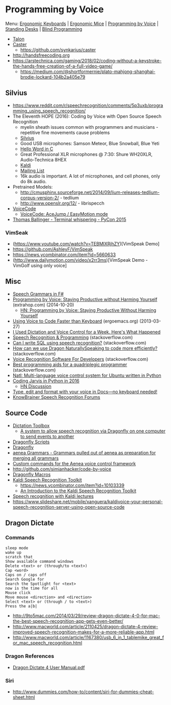 # Programming by Voice

Menu: [Ergonomic Keyboards](keyboards.md) | [Ergonomic Mice](mice.md) | [Programming by Voice](programming_by_voice.md) | [Standing Desks](standing_desks.md) | [Blind Programming](blind_programming.md)

- [Talon](https://talonvoice.com)
- [Caster](https://caster.readthedocs.io/en/latest/)
  - https://github.com/synkarius/caster
- http://handsfreecoding.org
- https://arstechnica.com/gaming/2018/02/coding-without-a-keystroke-the-hands-free-creation-of-a-full-video-game/
  - https://medium.com/@shortformernie/plato-mahjong-shanghai-brodie-lockard-104b2a405e79

## Silvius

- https://www.reddit.com/r/speechrecognition/comments/5p3uxb/programming_using_speech_recognition/
- The Eleventh HOPE (2016): Coding by Voice with Open Source Speech Recognition
   - myelin sheath issues common with programmers and musicians - repetitive fine movements cause problems
   - [Silvius](http://voxhub.io/silvius)
   - Good USB microphones: Samson Meteor, Blue Snowball, Blue Yeti
   - [Hello Word in C](https://youtu.be/YRyYIIFKsdU?t=9m9s)
   - Great Professional XLR microphones @ 7:30: Shure WH20XLR, Audio-Technica 8HEX
   - [Kaldi](https://github.com/kaldi-asr/kaldi)
   - [Mailing List](https://groups.google.com/forum/m/#!forum/silvius)
   - 16k audio is important.  A lot of microphones, and cell phones, only do 8k audio.  
- Pretrained Models:
  - http://cmusphinx.sourceforge.net/2014/09/lium-releases-tedlium-corpus-version-2/ - tedlium
  -  http://www.openslr.org/12/ - librispecch
- [VoiceCode](http://voicecode.io)
  -  [VoiceCode: AceJump / EasyMotion mode](https://youtu.be/77zPOyMmMPQ)
- [Thomas Ballinger - Terminal whispering - PyCon 2015](https://www.youtube.com/watch?v=WAitSilLDUA)

### VimSeak

- (https://www.youtube.com/watch?v=TEBMlXRjhZY)[VimSpeak Demo]
- https://github.com/AshleyF/VimSpeak
- https://news.ycombinator.com/item?id=5660633
- (http://www.dailymotion.com/video/x2rr3ms)[VimSpeak Demo - VimGolf using only voice]

## Misc

- [Speech Grammars in F#](https://blogs.msdn.microsoft.com/ashleyf/2013/09/19/speech-grammars-in-f/)
- [Programming by Voice: Staying Productive without Harming Yourself](http://www.extrahop.com/post/blog/programming-by-voice-staying-productive-without-harming-yourself) (extrahop.com) (2014-10-20)
    - [HN: Programming by Voice: Staying Productive Without Harming Yourself](http://news.ycombinator.com/item?id=8484847)
- [Using Voice to Code Faster than Keyboard](http://ergoemacs.org/emacs/using_voice_to_code.html) (ergoemacs.org) (2013-03-27)
- [I Used Dictation and Voice Control for a Week. Here's What Happened](http://lifehacker.com/i-used-dictation-and-voice-control-for-a-week-heres-wh-1683878052)
- [Speech Recognition & Programming](http://stackoverflow.com/questions/1408874/speech-recognition-programming?rq=1) (stackoverflow.com)
- [Can I write SQL using speech recognition?](http://stackoverflow.com/questions/350348/can-i-write-sql-using-speech-recognition/350349#350349) (stackoverflow.com)
- [How can we use Dragon NaturallySpeaking to code more efficiently?](http://productivity.stackexchange.com/questions/3605/how-can-we-use-dragon-naturallyspeaking-to-code-more-efficiently) (stackoverflow.com)
- [Voice Recognition Software For Developers](http://stackoverflow.com/questions/87999/voice-recognition-software-for-developers?rq=1) (stackoverflow.com)
- [Best programming aids for a quadriplegic programmer](http://stackoverflow.com/questions/2710537/best-programming-aids-for-a-quadriplegic-programmer?lq=1) (stackoverflow.com)
- [NatI: Multi-language voice control system for Ubuntu written in Python](http://news.ycombinator.com/item?id=8087595)
- [Coding Jarvis in Python in 2016](https://ggulati.wordpress.com/2016/02/24/coding-jarvis-in-python-3-in-2016)
   - [HN Discussion](https://news.ycombinator.com/item?id=11172727)
- [Type, edit and format with your voice in Docs—no keyboard needed!](http://googledocs.blogspot.com/2016/02/type-edit-and-format-with-your-voice-in.html)
- [KnowBrainer Speech Recognition Forums](http://www.knowbrainer.com/forums/forum/index.cfm)

## Source Code
 
- [Dictation Toolbox](http://github.com/dictation-toolbox)
  - [A system to allow speech recognition via Dragonfly on one computer to send events to another](https://github.com/dictation-toolbox/aenea)
- [Dragonfly Scripts](https://github.com/dictation-toolbox/dragonfly-scripts)
- [Dragonfly](https://github.com/dictation-toolbox/dragonfly)
- [aenea Grammars - Grammars pulled out of aenea as preparation for merging all grammars](https://github.com/dictation-toolbox/aenea-grammars)
- [Custom commands for the Aenea voice control framework](https://github.com/tgrosinger/aenea-grammars)
- http://github.com/simianhacker/code-by-voice
- [Dragonfly Macros](https://github.com/davitenio/dragonfly-macros)
- [Kaldi Speech Recognition Toolkit](https://github.com/kaldi-asr/kaldi)
  - https://news.ycombinator.com/item?id=10103339
  - [An Introduction to the Kaldi Speech Recognition Toolkit](http://berlin.csie.ntnu.edu.tw/Courses/Speech%20Recognition/Lectures2013/SP2013F_Lecture14-Introduction%20to%20the%20Kaldi%20toolkit.pdf)
- [Speech recognition with Kaldi lectures](https://sites.google.com/site/dpovey/kaldi-lectures)
- https://www.slideshare.net/mobile/xanguera/kaldivoice-your-personal-speech-recognition-server-using-open-source-code

## Dragon Dictate

### Commands
```
sleep mode
wake up
scratch that
Show available command windows
Delete <text> or (through/to <text>)
Cap <word>
Caps on / caps off
Search Google for 
Search the Spotlight for <text>
now is the time for all
Mouse click
Move mouse <direction> and <direction>
Select <text> or (through / to <text>)
Press the a|b|
```

+ http://9to5mac.com/2014/03/29/review-dragon-dictate-4-0-for-mac-the-best-speech-recognition-app-gets-even-better/
+ http://www.macworld.com/article/2110425/dragon-dictate-4-review-improved-speech-recognition-makes-for-a-more-reliable-app.html
+ http://www.macworld.com/article/1167380/usb_6_in_1_tablemike_great_for_mac_speech_recognition.html

### Dragon References
	
- [Dragon Dictate 4 User Manual.pdf](http://www.nuance.com/ucmprod/groups/dragon/@web-enus/documents/collateral/Dragon_Dictate_4_User_Manual.pdf)

### Siri
+ http://www.dummies.com/how-to/content/siri-for-dummies-cheat-sheet.html
